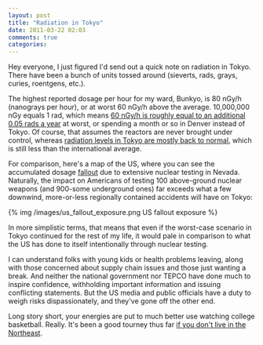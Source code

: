 ```yaml
---
layout: post
title: "Radiation in Tokyo"
date: 2011-03-22 02:03
comments: true
categories: 
---
```


Hey everyone, I just figured I'd send out a quick note on radiation in
Tokyo. There have been a bunch of units tossed around (sieverts, rads, grays,
curies, roentgens, etc.).

The highest reported dosage per hour for my ward, Bunkyo, is 80 nGy/h (nanograys
per hour), or at worst 60 nGy/h above the average. 10,000,000 nGy equals 1
rad, which means [60 nGy/h is roughly equal to an additional 0.05 rads a
year][rads_a_year] at worst, or spending a month or so in Denver instead of
Tokyo. Of course, that assumes the reactors are never brought under control,
whereas [radiation levels in Tokyo are mostly back to normal][tokyo], which is
still less than the international average.

For comparison, here's a map of the US, where you can see the accumulated dosage
[fallout][fallout] due to extensive nuclear testing in Nevada. Naturally, the
impact on Americans of testing 100 above-ground nuclear weapons (and 900-some
underground ones) far exceeds what a few downwind, more-or-less regionally
contained accidents will have on Tokyo:

{% img /images/us_fallout_exposure.png US fallout exposure %}

In more simplistic terms, that means that even if the worst-case scenario in
Tokyo continued for the rest of my life, it would pale in comparison to what the
US has done to itself intentionally through nuclear testing.

I can understand folks with young kids or health problems leaving, along with
those concerned about supply chain issues and those just wanting a break. And
neither the national government nor TEPCO have done much to inspire confidence,
withholding important information and issuing conflicting statements. But the
US media and public officials have a duty to weigh risks dispassionately, and
they've gone off the other end.

Long story short, your energies are put to much better use watching college
basketball. Really. It's been a good tourney thus far [if you don't live in the
Northeast][overrated].

  [rads_a_year]:http://www.google.com/search?q=60+nanograys%2Fhour+to+rads%2Fyear
  [tokyo]:http://online.wsj.com/article/BT-CO-20110318-708293.html
  [fallout]:http://en.wikipedia.org/wiki/Nuclear_fallout
  [overrated]:http://www.sportsgrid.com/ncaa-basketball/charles-barkley-big-east-is-the-most-overrated-conference/
